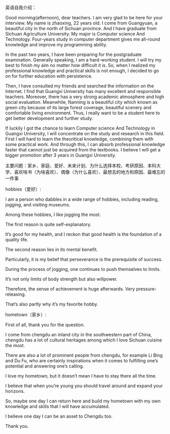 英语自我介绍：

Good morning(afternoon), dear teachers. I am very glad to be here for your interview. My name is zhaoxing, 22 years old. I come from Guangyuan, a beautiful city in the north of Sichuan province. And I have graduate from Sichuan Agriculture University. My major is Computer science And Technology. Four-years study in computer department gives me all-round knowledge and improve my programming ability.

In the past two years, I have been preparing for the postgraduate examination. Generally speaking, I am a hard-working student. I will try my best to finish my aim no matter how difficult it is. So, when I realized my professional knowledge and practical skills is not enough, I decided to go on for further education with persistence.

Then, I have consulted my friends and searched the information on the Internet. I find that Guangxi University has many excellent and responsible teachers. Moreover, there has a very strong academic atmosphere and high social evaluation. Meanwhile, Nanning is a beautiful city which known as green city because of its large forest coverage, beautiful scenery and comfortable living environment. Thus, I really want to be a student here to get better development and further study.

If luckily I got the chance to learn Computer science And Technology in Guangxi University, I will concentrate on the study and research in this field. First I will hard to learn the theoritical knowledge, combining them with some practical work. And through this, I can absorb professional knowledge faster that cannot just be acquired from the textbooks. I believe I will get a bigger promotion after 3 years in Guangxi University.

 

主要问题：家乡、家庭、爱好、未来计划、为什么选择本校、考研原因、本科大学、喜欢啥书（为啥喜欢）、偶像（为什么喜欢）、最想去的地方和原因、最难忘的一件事

 

 

hobbies（爱好）:

I am a person who dabbles in a wide range of hobbies, including reading, jogging, and visiting museums.

Among these hobbies, I like jogging the most.

The first reason is quite self-explanatory.

It’s good for my health, and I reckon that good health is the foundation of a quality life.

The second reason lies in its mental benefit.

Particularly, it is my belief that perseverance is the prerequisite of success.

During the process of jogging, one continues to push themselves to limits.

It’s not only limits of body strength but also willpower.

Therefore, the sense of achievement is huge afterwards. Very pressure-releasing.

That’s also partly why it’s my favorite hobby.

 

hometown（家乡）:

First of all, thank you for the question.

I come from chengdu an inland city in the southwestern part of China, chengdu has a lot of cultural heritages among which I love Sichuan cuisine the most.

There are also a lot of prominent people from chengdu, for example Li Bing and Du Fu, who are certainly inspirations when it comes to fulfilling one’s potential and answering one’s calling.

I love my hometown, but it doesn’t mean I have to stay there all the time.

I believe that when you’re young you should travel around and expand your horizons.

So, maybe one day I can return here and build my hometown with my own knowledge and skills that I will have accumulated.

I believe one day I can be an asset to Chengdu too.

Thank you.